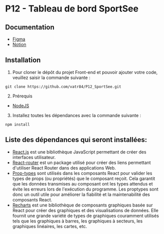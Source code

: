 # P12 - Tableau de bord SportSee

## Documentation

- [Figma](https://www.figma.com/file/BMomGVZqLZb811mDMShpLu/UI-design-Sportify-FR?node-id=0%3A1)
- [Notion](https://www.notion.so/openclassrooms/Copy-of-Dev4U-projet-Learn-Home-6686aa4b5f44417881a4884c9af5669e)

## Installation

1. Pour cloner le dépôt du projet Front-end et pouvoir ajouter votre code, veuillez saisir la commande suivante :

```
git clone https://github.com/vatr84/P12_SportSee.git
```

2. Prérequis

- [NodeJS](https://nodejs.org/en/)

3. Installez toutes les dépendances avec la commande suivante :

```
npm install
```

## Liste des dépendances qui seront installées:

- [React.js](https://react.dev/) est une bibliothèque JavaScript permettant de créer des interfaces utilisateur.
- [React-router](https://www.npmjs.com/package/react-router) est un package utilisé pour créer des liens permettant d'utiliser React Router dans des applications Web.
- [Prop-types](https://github.com/facebook/prop-types) sont utilisés dans les composants React pour valider les types de props (ou propriétés) que le composant reçoit. Cela garantit que les données transmises au composant ont les types attendus et évite les erreurs lors de l'exécution du programme. Les proptypes sont donc un outil utile pour améliorer la fiabilité et la maintenabilité des composants React.
- [Recharts](https://recharts.org/en-US) est une bibliothèque de composants graphiques basée sur React pour créer des graphiques et des visualisations de données. Elle fournit une grande variété de types de graphiques couramment utilisés tels que les graphiques à barres, les graphiques à secteurs, les graphiques linéaires, les cartes, etc.
